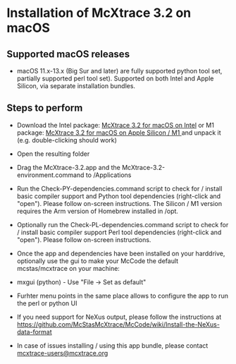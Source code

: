 # Installation of McXtrace 3.2 on macOS 

## Supported macOS releases
* macOS 11.x-13.x (Big Sur and later) are fully supported python tool set, partially
  supported perl tool set). Supported on both Intel and Apple Silicon,
  via separate installation bundles.

## Steps to perform

* Download the Intel package:
  [McXtrace 3.2 for macOS on Intel](http://download.mcxtrace.org/mcxtrace-3.2/mac/mcxtrace-mac_x86_64/mcxtrace-3.2_x86_64.tgz)
  or M1 package:
  [McXtrace 3.2 for macOS on Apple Silicon / M1 ](http://download.mcxtrace.org/mcxtrace-3.2/mac/mcxtrace-mac_arm64/mcxtrace-3.2_arm64.tgz)
  and unpack it (e.g. double-clicking should work)

* Open the resulting folder

* Drag the McXtrace-3.2.app and the McXtrace-3.2-environment.command to
/Applications

* Run the Check-PY-dependencies.command script to check for / install
  basic compiler support and  Python tool dependencies (right-click and "open"). Please follow
  on-screen instructions. The Silicon / M1 version requires the Arm
  version of Homebrew installed in /opt.

* Optionally run the Check-PL-dependencies.command script to check for
  / install basic compiler support  Perl tool dependencies (right-click and "open"). Please follow
  on-screen instructions.

* Once the app and dependencies have been installed on your harddrive, optionally use the gui to make your McCode
the default mcstas/mcxtrace on your machine:
 * mxgui    (python) - Use "File -> Set as default"
 * Furhter menu points in the same place allows to configure the app to run the perl or python UI

* If you need support for NeXus output, please follow the instructions at 
  https://github.com/McStasMcXtrace/McCode/wiki/Install-the-NeXus-data-format
* In case of issues installing / using this app bundle, please contact mcxtrace-users@mcxtrace.org
